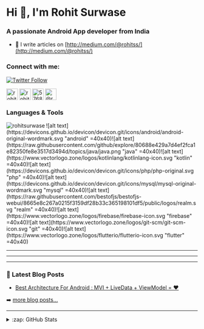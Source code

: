

<h1 align="left">Hi 👋, I'm Rohit Surwase</h1>
<h3 align="left">A passionate Android App developer from India</h3>

- 📝 I write articles on [http://medium.com/@rohitss/](http://medium.com/@rohitss/)
  
### Connect with me:  

[![Twitter Follow](https://img.shields.io/twitter/follow/RohitSurw?color=1DA1F2&logo=twitter&style=for-the-badge)](https://twitter.com/intent/follow?original_referer=https%3A%2F%2Fgithub.com%2FRohitSurwase&screen_name=RohitSurw)
<p align="left">
<a href="https://twitter.com/rohitsurw" target="blank"><img align="center" src="https://cdn.jsdelivr.net/npm/simple-icons@3.0.1/icons/twitter.svg" alt="rohitsurw" height="30" width="30" /></a>
<a href="https://linkedin.com/in/rohitss5" target="blank"><img align="center" src="https://cdn.jsdelivr.net/npm/simple-icons@3.0.1/icons/linkedin.svg" alt="rohitss5" height="30" width="30" /></a>
<a href="https://stackoverflow.com/users/5768459" target="blank"><img align="center" src="https://cdn.jsdelivr.net/npm/simple-icons@3.0.1/icons/stackoverflow.svg" alt="5768459" height="30" width="30" /></a>
<a href="https://medium.com/@rohitss" target="blank"><img align="center" src="https://cdn.jsdelivr.net/npm/simple-icons@3.0.1/icons/medium.svg" alt="@rohitss" height="30" width="30" /></a>
</p>
 
### Languages & Tools
<p><img align="left" src="https://github-readme-stats.vercel.app/api/top-langs/?username=rohitsurwase&layout=compact" alt="rohitsurwase" /></p>
![alt text](https://devicons.github.io/devicon/devicon.git/icons/android/android-original-wordmark.svg  "android" =40x40)![alt text](https://raw.githubusercontent.com/github/explore/80688e429a7d4ef2fca1e82350fe8e3517d3494d/topics/java/java.png  "java" =40x40)![alt text](https://www.vectorlogo.zone/logos/kotlinlang/kotlinlang-icon.svg  "kotlin" =40x40)![alt text](https://devicons.github.io/devicon/devicon.git/icons/php/php-original.svg  "php" =40x40)![alt text](https://devicons.github.io/devicon/devicon.git/icons/mysql/mysql-original-wordmark.svg  "mysql" =40x40)![alt text](https://raw.githubusercontent.com/bestofjs/bestofjs-webui/8665e8c267a0215f3159df28b33c365198101df5/public/logos/realm.svg  "realm" =40x40)![alt text](https://www.vectorlogo.zone/logos/firebase/firebase-icon.svg  "firebase" =40x40)![alt text](https://www.vectorlogo.zone/logos/git-scm/git-scm-icon.svg  "git" =40x40)![alt text](https://www.vectorlogo.zone/logos/flutterio/flutterio-icon.svg  "flutter" =40x40)


---
---
---
  
### 📕 Latest Blog Posts  
  
<!-- BLOG-POST-LIST:START -->
- [Best Architecture For Android : MVI + LiveData + ViewModel = ❤️](https://proandroiddev.com/best-architecture-for-android-mvi-livedata-viewmodel-71a3a5ac7ee3?source=rss-6d6a65c4e6fa------2)
<!-- BLOG-POST-LIST:END -->  
  
➡️ [more blog posts...](https://medium.com/@rohitss)  
  
---  
  
<details>  
  <summary>:zap: GitHub Stats</summary>  
  
  <img align="left" alt="RohitSurwase's Github Stats" src="https://github-readme-stats.rohitsurwase.vercel.app/api?username=RohitSurwase&show_icons=true&hide_border=true" />  
</details>  
  
[medium]: https://medium.com/@rohitss
[twitter]: https://twitter.com/RohitSurw  
[linkedin]: https://www.linkedin.com/in/rohitss5/ 

